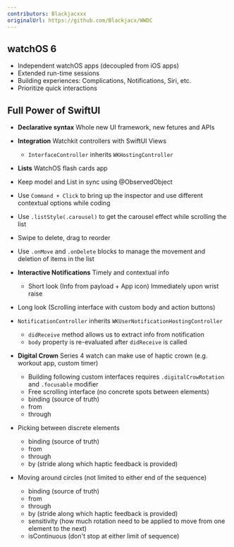 ```yaml
---
contributors: Blackjacxxx
originalUrl: https://github.com/Blackjacx/WWDC
---
```


## watchOS 6

- Independent watchOS apps (decoupled from iOS apps)
- Extended run-time sessions
- Building experiences: Complications, Notifications, Siri, etc.
- Prioritize quick interactions


## Full Power of SwiftUI

- **Declarative syntax** Whole new UI framework, new fetures and APIs
- **Integration** Watchkit controllers with SwiftUI Views 
  - `InterfaceController` inherits `WKHostingController`

- **Lists** WatchOS flash cards app
- Keep model and List in sync using @ObservedObject
- Use `Command + Click` to bring up the inspector and use different contextual options while coding
- Use `.listStyle(.carousel)` to get the carousel effect while scrolling the list
- Swipe to delete, drag to reorder
- Use `.onMove` and `.onDelete` blocks to manage the movement and deletion of items in the list
- **Interactive Notifications** Timely and contextual info
  - Short look (Info from payload + App icon) Immediately upon wrist raise

- Long look (Scrolling interface with custom body and action buttons)
- `NotificationController` inherits `WKUserNotificationHostingController`
  - `didReceive` method allows us to extract info from notification
  - `body` property is re-evaluated after `didReceive` is called

- **Digital Crown** Series 4 watch can make use of haptic crown (e.g. workout app, custom timer)
  - Building following custom interfaces requires `.digitalCrowRotation` and `.focusable` modifier
  - Free scrolling interface (no concrete spots between elements)
  - binding (source of truth)
  - from
  - through

- Picking between discrete elements
  - binding (source of truth)
  - from
  - through
  - by (stride along which haptic feedback is provided)

- Moving around circles (not limited to either end of the sequence) 
  - binding (source of truth)
  - from
  - through
  - by (stride along which haptic feedback is provided)
  - sensitivity (how much rotation need to be applied to move from one element to the next)
  - isContinuous (don't stop at either limit of sequence)
